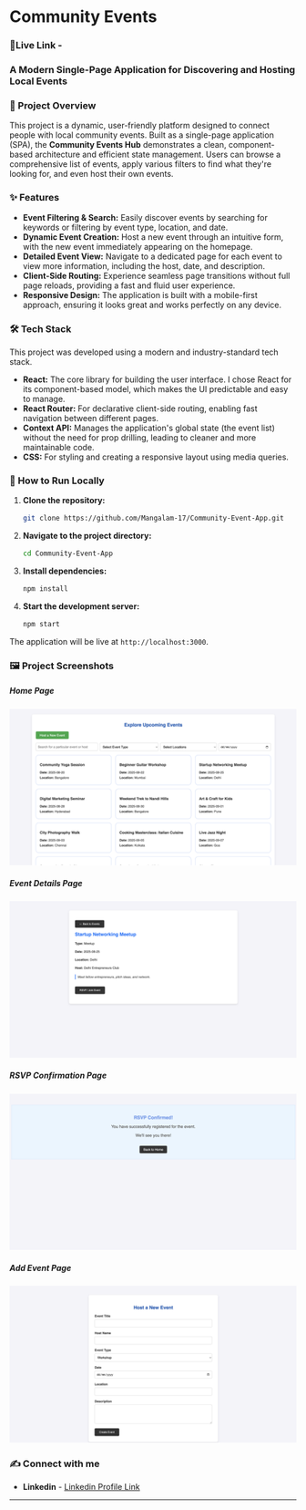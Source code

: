# **Community Events**

### 🚀Live Link -

### **A Modern Single-Page Application for Discovering and Hosting Local Events**

### 🌟 Project Overview

This project is a dynamic, user-friendly platform designed to connect people with local community events. Built as a single-page application (SPA), the **Community Events Hub** demonstrates a clean, component-based architecture and efficient state management. Users can browse a comprehensive list of events, apply various filters to find what they're looking for, and even host their own events.

### ✨ Features

- **Event Filtering & Search:** Easily discover events by searching for keywords or filtering by event type, location, and date.
- **Dynamic Event Creation:** Host a new event through an intuitive form, with the new event immediately appearing on the homepage.
- **Detailed Event View:** Navigate to a dedicated page for each event to view more information, including the host, date, and description.
- **Client-Side Routing:** Experience seamless page transitions without full page reloads, providing a fast and fluid user experience.
- **Responsive Design:** The application is built with a mobile-first approach, ensuring it looks great and works perfectly on any device.

### 🛠️ Tech Stack

This project was developed using a modern and industry-standard tech stack.

- **React:** The core library for building the user interface. I chose React for its component-based model, which makes the UI predictable and easy to manage.
- **React Router:** For declarative client-side routing, enabling fast navigation between different pages.
- **Context API:** Manages the application's global state (the event list) without the need for prop drilling, leading to cleaner and more maintainable code.
- **CSS:** For styling and creating a responsive layout using media queries.

### 🚀 How to Run Locally

1.  **Clone the repository:**
    ```bash
    git clone https://github.com/Mangalam-17/Community-Event-App.git
    ```
2.  **Navigate to the project directory:**
    ```bash
    cd Community-Event-App
    ```
3.  **Install dependencies:**
    ```bash
    npm install
    ```
4.  **Start the development server:**
    ```bash
    npm start
    ```

The application will be live at `http://localhost:3000`.

### 🖼️ Project Screenshots

##### Home Page
![Home Page](https://github.com/Mangalam-17/Community-Event-App/blob/e86abcdb54847f9eb2546953b28ecff78a06463b/Preview/HomePage.png)

##### Event Details Page
![Event Details Page](https://github.com/Mangalam-17/Community-Event-App/blob/e86abcdb54847f9eb2546953b28ecff78a06463b/Preview/EventDetailsPage.png)

##### RSVP Confirmation Page
![RSVP Corfirmation Page](https://github.com/Mangalam-17/Community-Event-App/blob/e86abcdb54847f9eb2546953b28ecff78a06463b/Preview/RSVP_ConfirmationPage.png)

##### Add Event Page
![Add Event Page](https://github.com/Mangalam-17/Community-Event-App/blob/e86abcdb54847f9eb2546953b28ecff78a06463b/Preview/NewEventPage.png)

### ✍️ Connect with me

- **Linkedin** - [Linkedin Profile Link](https://www.linkedin.com/in/mangalam-mishra-dev/)

---
